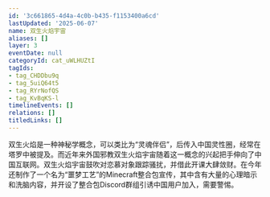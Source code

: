 ```yaml
---
id: '3c661865-4d4a-4c0b-b435-f1153400a6cd'
lastUpdated: '2025-06-07'
name: 双生火焰宇宙
aliases: []
layer: 3
eventDate: null
categoryId: cat_uWLHUZtI
tagIds:
- tag_CHDDbu9q
- tag_5uiQ64t5
- tag_RYrNofQS
- tag_KvBqKS-l
timelineEvents: []
relations: []
titledLinks: []
---
```

双生火焰是一种神秘学概念，可以类比为“灵魂伴侣”，后传入中国灵性圈，经常在塔罗中被提及。而近年来外国邪教双生火焰宇宙随着这一概念的兴起把手伸向了中国互联网。双生火焰宇宙鼓吹对恋慕对象跟踪骚扰，并借此开课大肆敛财。在今年还制作了一个名为“噩梦工艺”的Minecraft整合包宣传，其中含有大量的心理暗示和洗脑内容，并开设了整合包Discord群组引诱中国用户加入，需要警惕。
